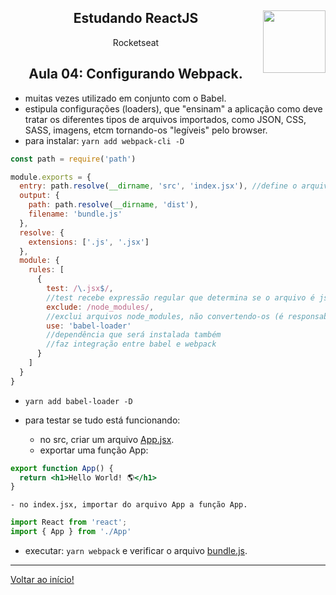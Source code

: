 <div align="center">
<a href="https://github.com/monicaquintal" target="_blank"><img align="right" height="100" src="https://cdn.jsdelivr.net/gh/devicons/devicon/icons/react/react-original.svg" /></a>
<h2>Estudando ReactJS</h2>
<p>Rocketseat</p>
</div>

<div align="center">
<h2>Aula 04: Configurando Webpack.</h2>
</div>

- muitas vezes utilizado em conjunto com o Babel.
- estipula configurações (loaders), que "ensinam" a aplicação como deve tratar os diferentes tipos de arquivos importados, como JSON, CSS, SASS, imagens, etcm tornando-os "legíveis" pelo browser.
- para instalar: `yarn add webpack-cli -D`

~~~javascript
const path = require('path')

module.exports = {
  entry: path.resolve(__dirname, 'src', 'index.jsx'), //define o arquivo inicial da aplicação
  output: {
    path: path.resolve(__dirname, 'dist'),
    filename: 'bundle.js'
  },
  resolve: {
    extensions: ['.js', '.jsx']
  },
  module: {
    rules: [
      {
        test: /\.jsx$/,
        //test recebe expressão regular que determina se o arquivo é js
        exclude: /node_modules/,
        //exclui arquivos node_modules, não convertendo-os (é responsab// da biblioteca)
        use: 'babel-loader'
        //dependência que será instalada também
        //faz integração entre babel e webpack
      }
    ]
  }
}
~~~

- `yarn add babel-loader -D`

- para testar se tudo está funcionando:
  - no src, criar um arquivo [App.jsx](../reactjs/01-github-explorer/src/App.jsx).
  - exportar uma função App:

~~~jsx
export function App() {
  return <h1>Hello World! 🌎</h1>
}
~~~

    - no index.jsx, importar do arquivo App a função App.

~~~jsx
import React from 'react';
import { App } from './App'
~~~

  - executar: `yarn webpack` e verificar o arquivo [bundle.js](../reactjs/01-github-explorer/dist/bundle.js).


---

[Voltar ao início!](https://github.com/monicaquintal/estudandoReact/)
